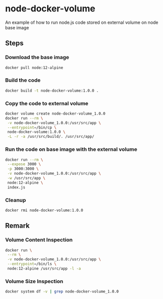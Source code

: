 # node-docker-volume

An example of how to run node.js code stored on external volume on node base image

## Steps

### Download the base image

```bash
docker pull node:12-alpine
```

### Build the code

```bash
docker build -t node-docker-volume:1.0.0 .
```

### Copy the code to external volume

```bash
docker volume create node-docker-volume_1.0.0
docker run --rm \
 -v node-docker-volume_1.0.0:/usr/src/app \
 --entrypoint=/bin/cp \
 node-docker-volume:1.0.0 \
 -L -r -a /usr/src/build/. /usr/src/app/
```

### Run the code on base image with the external volume

```bash
docker run --rm \
 --expose 3000 \
 -p 3000:3000 \
 -v node-docker-volume_1.0.0:/usr/src/app \
 -w /usr/src/app \
 node:12-alpine \
 index.js
```

### Cleanup
```bash
docker rmi node-docker-volume:1.0.0
```

## Remark

### Volume Content Inspection

```bash
docker run \
 --rm \
 -v node-docker-volume_1.0.0:/usr/src/app \
 --entrypoint=/bin/ls \
 node:12-alpine /usr/src/app -l -a
```

### Volume Size Inspection
```bash
docker system df -v | grep node-docker-volume_1.0.0
```